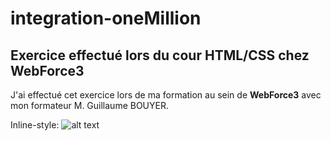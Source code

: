 # integration-oneMillion

## Exercice effectué lors du cour HTML/CSS  chez WebForce3

J'ai effectué cet exercice lors de ma formation au sein de **WebForce3** avec mon formateur M.  Guillaume BOUYER.


Inline-style: 
![alt text](https://github.com/m-mrzl/integration-oneMillion/blob/main/screenshot.png "OneMillion")

